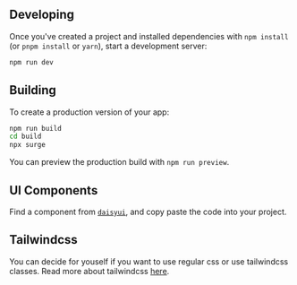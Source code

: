 ## Developing

Once you've created a project and installed dependencies with `npm install` (or `pnpm install` or `yarn`), start a development server:

```bash
npm run dev
```

## Building

To create a production version of your app:

```bash
npm run build
cd build
npx surge
```

You can preview the production build with `npm run preview`.

## UI Components

Find a component from [`daisyui`](https://daisyui.com), and copy paste the code into your project.

## Tailwindcss

You can decide for youself if you want to use regular css or use tailwindcss classes. Read more about tailwindcss [here](https://tailwindcss.com/).
